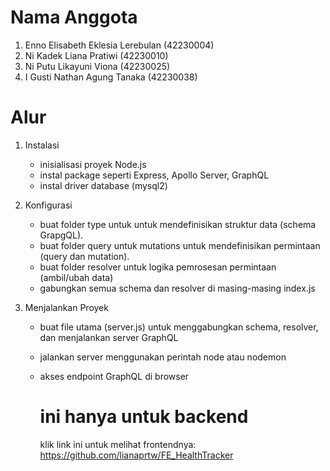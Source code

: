 # Nama Anggota
1. Enno Elisabeth Eklesia Lerebulan (42230004)
2. Ni Kadek Liana Pratiwi (42230010)
3. Ni Putu Likayuni Viona (42230025)
4. I Gusti Nathan Agung Tanaka (42230038)

# Alur 
1. Instalasi
   - inisialisasi proyek Node.js
   - instal package seperti Express, Apollo Server, GraphQL
   - instal driver database (mysql2)

2. Konfigurasi
   - buat folder type untuk untuk mendefinisikan struktur data (schema GrapgQL).
   - buat folder query untuk mutations untuk mendefinisikan permintaan (query dan mutation).
   - buat folder resolver untuk logika pemrosesan permintaan (ambil/ubah data)
   - gabungkan semua schema dan resolver di masing-masing index.js

  3. Menjalankan Proyek
     - buat file utama (server.js) untuk menggabungkan schema, resolver, dan menjalankan server GraphQL
     - jalankan server menggunakan perintah node atau nodemon
     - akses endpoint GraphQL di browser
    
       # ini hanya untuk backend
       klik link ini untuk melihat frontendnya: https://github.com/lianaprtw/FE_HealthTracker
